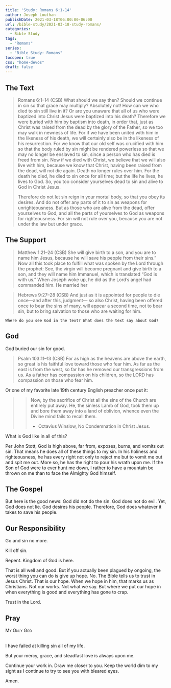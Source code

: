 ```yaml
---
title: 'Study: Romans 6:1-14'
author: Joseph Louthan
publishDate: 2021-03-18T06:00:00-06:00
url: /bible-study/2021-03-18-study-romans/
categories:
  - Bible Study
tags:
  - "Romans"
series:
  - "Bible Study: Romans"
tocopen: true
css: "home-devos"
draft: false
---
```

## The Text

>Romans 6:1–14 (CSB) What should we say then? Should we continue in sin so that grace may multiply? Absolutely not! How can we who died to sin still live in it? Or are you unaware that all of us who were baptized into Christ Jesus were baptized into his death? Therefore we were buried with him by baptism into death, in order that, just as Christ was raised from the dead by the glory of the Father, so we too may walk in newness of life. For if we have been united with him in the likeness of his death, we will certainly also be in the likeness of his resurrection. For we know that our old self was crucified with him so that the body ruled by sin might be rendered powerless so that we may no longer be enslaved to sin, since a person who has died is freed from sin. Now if we died with Christ, we believe that we will also live with him, because we know that Christ, having been raised from the dead, will not die again. Death no longer rules over him. For the death he died, he died to sin once for all time; but the life he lives, he lives to God. So, you too consider yourselves dead to sin and alive to God in Christ Jesus.
>
>Therefore do not let sin reign in your mortal body, so that you obey its desires. And do not offer any parts of it to sin as weapons for unrighteousness. But as those who are alive from the dead, offer yourselves to God, and all the parts of yourselves to God as weapons for righteousness. For sin will not rule over you, because you are not under the law but under grace.

<div style="page-break-after: always;"></div>

## The Support

>Matthew 1:21–24 (CSB) She will give birth to a son, and you are to name him Jesus, because he will save his people from their sins.”  Now all this took place to fulfill what was spoken by the Lord through the prophet:  See, the virgin will become pregnant and give birth to a son, and they will name him Immanuel, which is translated “God is with us.”  When Joseph woke up, he did as the Lord’s angel had commanded him. He married her

>Hebrews 9:27–28 (CSB) And just as it is appointed for people to die once—and after this, judgment— so also Christ, having been offered once to bear the sins of many, will appear a second time, not to bear sin, but to bring salvation to those who are waiting for him.

<div style="page-break-after: always;"></div>

`Where do you see God in the text? What does the text say about God?`

## God

God buried our sin for good.

>Psalm 103:11–13 (CSB) For as high as the heavens are above the earth, so great is his faithful love toward those who fear him.  As far as the east is from the west, so far has he removed our transgressions from us.  As a father has compassion on his children, so the LORD has compassion on those who fear him.

Or one of my favorite late 19th century English preacher once put it:

>>Now, by the sacrifice of Christ all the sins of the Church are entirely put away. He, the sinless Lamb of God, took them up and bore them away into a land of oblivion, whence even the Divine mind fails to recall them.
>>
>>- Octavius Winslow, No Condemnation in Christ Jesus.

What is God like in all of this?

Per John Stott, God is high above, far from, exposes, burns, and vomits out sin.  That means he does all of these things to my sin. In his holiness and righteousness, he has every right not only to reject me but to vomit me out and spit me out.  More so, he has the right to pour his wrath upon me. If the Son of God were to ever hunt me down, I rather to have a mountain be thrown on me than to face the Almighty God himself.

<div style="page-break-after: always;"></div>

## The Gospel

But here is the good news: God did not do the sin. God does not do evil. Yet, God does not lie. God desires his people. Therefore, God does whatever it takes to save his people.

<div style="page-break-after: always;"></div>

## Our Responsibility

Go and sin no more.

Kill off sin.

Repent. Kingdom of God is here.

That is all well and good. But if you actually been plagued by ongoing, the worst thing you can do is give up hope. No. The Bible tells us to trust in Jesus Christ. That is our hope. When we hope in him, that marks us as Christians. Not our works. Not what we say. But where we put our hope in when everything is good and everything has gone to crap.

Trust in the Lord.

## Pray

<div style="font-variant: small-caps;">
My Only God
</div>
&nbsp;

I have failed at killing sin all of my life.

But your mercy, grace, and steadfast love is always upon me.

Continue your work in. Draw me closer to you. Keep the world dim to my sight as I continue to try to see you with bleared eyes.

Amen.
